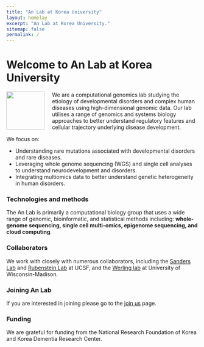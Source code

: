 ```yaml
---
title: "An Lab at Korea University"
layout: homelay
excerpt: "An Lab at Korea University."
sitemap: false
permalink: /
---
```


# Welcome to An Lab at Korea University

<img src="{{ site.url }}{{ site.baseurl }}/images/logopic/anlab.png" style="width: 100px; float: left;margin-right: 20px; border: 10px">

We are a computational genomics lab studying the etiology of developmental disorders and complex human diseases using high-dimensional genomic data. Our lab utilises a range of genomics and systems biology approaches to better understand regulatory features and cellular trajectory underlying disease development. 

We focus on:

- Understanding rare mutations associated with developmental disorders and rare diseases.
- Leveraging whole genome sequencing (WGS) and single cell analyses to understand neurodevelopment and disorders.
- Integrating multiomics data to better understand genetic heterogeneity in human disorders.

### Technologies and methods
The An Lab is primarily a computational biology group that uses a wide range of genomic, bioinformatic, and statistical methods including: **whole-genome sequencing, single cell multi-omics, epigenome sequencing, and cloud computing**.

### Collaborators
We work with closely with numerous collaborators, including the [Sanders Lab](http://sanderslab.ucsf.edu) and [Rubenstein Lab](https://rubensteinlab.ucsf.edu/) at UCSF, and the [Werling lab](https://werling.genetics.wisc.edu/) at University of Wisconsin-Madison. 

### Joining An Lab
If you are interested in joining please go to the [join us](recruitment) page.

### Funding
We are grateful for funding from the National Research Foundation of Korea and Korea Dementia Research Center.

